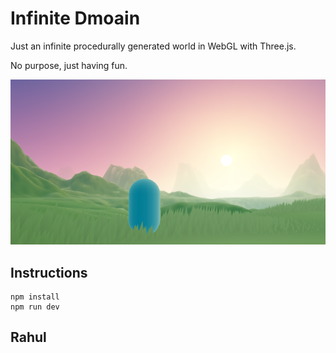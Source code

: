 # Infinite Dmoain

Just an infinite procedurally generated world in WebGL with Three.js.

No purpose, just having fun.

![Infinite Domain Screenshot](public/social/share-1200x630.png?raw=true "Infinite Domain Screenshot")

## Instructions

```
npm install
npm run dev
```

## Rahul